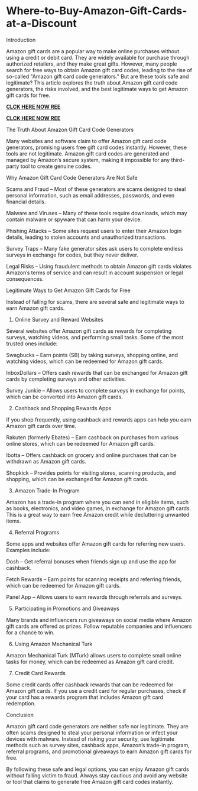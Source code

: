 # Where-to-Buy-Amazon-Gift-Cards-at-a-Discount
Introduction

Amazon gift cards are a popular way to make online purchases without using a credit or debit card. They are widely available for purchase through authorized retailers, and they make great gifts. However, many people search for free ways to obtain Amazon gift card codes, leading to the rise of so-called "Amazon gift card code generators." But are these tools safe and legitimate? This article explores the truth about Amazon gift card code generators, the risks involved, and the best legitimate ways to get Amazon gift cards for free.

**[CLCK HERE NOW REE](https://tinyurl.com/amazongiftcard2423)**

**[CLCK HERE NOW REE](https://tinyurl.com/amazongiftcard2423)**

The Truth About Amazon Gift Card Code Generators

Many websites and software claim to offer Amazon gift card code generators, promising users free gift card codes instantly. However, these tools are not legitimate. Amazon gift card codes are generated and managed by Amazon’s secure system, making it impossible for any third-party tool to create genuine codes.

Why Amazon Gift Card Code Generators Are Not Safe

Scams and Fraud – Most of these generators are scams designed to steal personal information, such as email addresses, passwords, and even financial details.

Malware and Viruses – Many of these tools require downloads, which may contain malware or spyware that can harm your device.

Phishing Attacks – Some sites request users to enter their Amazon login details, leading to stolen accounts and unauthorized transactions.

Survey Traps – Many fake generator sites ask users to complete endless surveys in exchange for codes, but they never deliver.

Legal Risks – Using fraudulent methods to obtain Amazon gift cards violates Amazon’s terms of service and can result in account suspension or legal consequences.

Legitimate Ways to Get Amazon Gift Cards for Free

Instead of falling for scams, there are several safe and legitimate ways to earn Amazon gift cards.

1. Online Survey and Reward Websites

Several websites offer Amazon gift cards as rewards for completing surveys, watching videos, and performing small tasks. Some of the most trusted ones include:

Swagbucks – Earn points (SB) by taking surveys, shopping online, and watching videos, which can be redeemed for Amazon gift cards.

InboxDollars – Offers cash rewards that can be exchanged for Amazon gift cards by completing surveys and other activities.

Survey Junkie – Allows users to complete surveys in exchange for points, which can be converted into Amazon gift cards.

2. Cashback and Shopping Rewards Apps

If you shop frequently, using cashback and rewards apps can help you earn Amazon gift cards over time.

Rakuten (formerly Ebates) – Earn cashback on purchases from various online stores, which can be redeemed for Amazon gift cards.

Ibotta – Offers cashback on grocery and online purchases that can be withdrawn as Amazon gift cards.

Shopkick – Provides points for visiting stores, scanning products, and shopping, which can be exchanged for Amazon gift cards.

3. Amazon Trade-In Program

Amazon has a trade-in program where you can send in eligible items, such as books, electronics, and video games, in exchange for Amazon gift cards. This is a great way to earn free Amazon credit while decluttering unwanted items.

4. Referral Programs

Some apps and websites offer Amazon gift cards for referring new users. Examples include:

Dosh – Get referral bonuses when friends sign up and use the app for cashback.

Fetch Rewards – Earn points for scanning receipts and referring friends, which can be redeemed for Amazon gift cards.

Panel App – Allows users to earn rewards through referrals and surveys.

5. Participating in Promotions and Giveaways

Many brands and influencers run giveaways on social media where Amazon gift cards are offered as prizes. Follow reputable companies and influencers for a chance to win.

6. Using Amazon Mechanical Turk

Amazon Mechanical Turk (MTurk) allows users to complete small online tasks for money, which can be redeemed as Amazon gift card credit.

7. Credit Card Rewards

Some credit cards offer cashback rewards that can be redeemed for Amazon gift cards. If you use a credit card for regular purchases, check if your card has a rewards program that includes Amazon gift card redemption.

Conclusion

Amazon gift card code generators are neither safe nor legitimate. They are often scams designed to steal your personal information or infect your devices with malware. Instead of risking your security, use legitimate methods such as survey sites, cashback apps, Amazon’s trade-in program, referral programs, and promotional giveaways to earn Amazon gift cards for free.

By following these safe and legal options, you can enjoy Amazon gift cards without falling victim to fraud. Always stay cautious and avoid any website or tool that claims to generate free Amazon gift card codes instantly.

